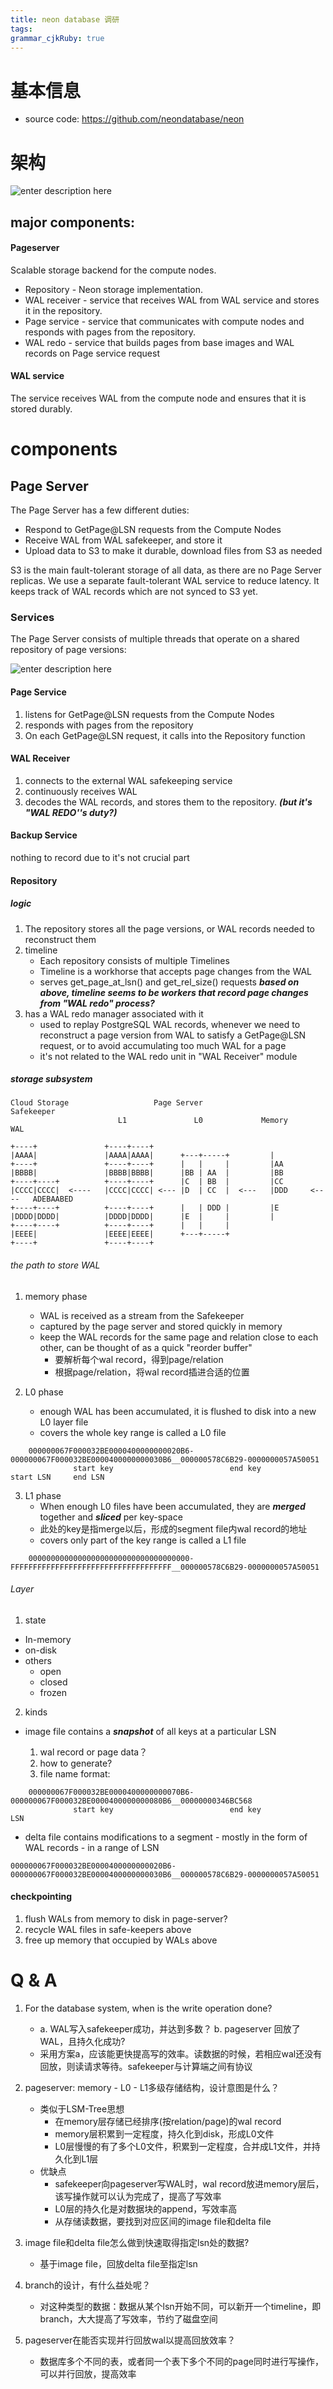 ```yaml
---
title: neon database 调研
tags: 
grammar_cjkRuby: true
---
```

# 基本信息
- source code: https://github.com/neondatabase/neon

# 架构

![enter description here](./images/Screenshot_from_2022-11-04_13-09-03.png)


## major components:
#### Pageserver

Scalable storage backend for the compute nodes.

 - Repository - Neon storage implementation.
 - WAL receiver - service that receives WAL from WAL service and stores it in the repository.
 - Page service - service that communicates with compute nodes and responds with pages from the repository.
 - WAL redo - service that builds pages from base images and WAL records on Page service request

#### WAL service

The service receives WAL from the compute node and ensures that it is stored durably.


# components

## Page Server

The Page Server has a few different duties:

 - Respond to GetPage@LSN requests from the Compute Nodes
 - Receive WAL from WAL safekeeper, and store it
 - Upload data to S3 to make it durable, download files from S3 as needed

S3 is the main fault-tolerant storage of all data, as there are no Page Server replicas. We use a separate fault-tolerant WAL service to reduce latency. It keeps track of WAL records which are not synced to S3 yet.


### Services

The Page Server consists of multiple threads that operate on a shared repository of page versions:

![enter description here](./images/Screenshot_from_2022-11-04_13-12-27.png)
#### Page Service

 1. listens for GetPage@LSN requests from the Compute Nodes
 2. responds with pages from the repository
 3. On each GetPage@LSN request, it calls into the Repository function


#### WAL Receiver

 1. connects to the external WAL safekeeping service
 2. continuously receives WAL
 3. decodes the WAL records, and stores them to the repository. ***(but it's "WAL REDO''s duty?)***

#### Backup Service
nothing to record due to it's not crucial part

#### Repository

##### logic
1. The repository stores all the page versions, or WAL records needed to reconstruct them
2. timeline
	- Each repository consists of multiple Timelines
	- Timeline is a workhorse that accepts page changes from the WAL
	- serves get_page_at_lsn() and get_rel_size() requests
    ***based on above, timeline seems to be workers that record page changes from "WAL redo" process?***
3.  has a WAL redo manager associated with it
	- used to replay PostgreSQL WAL records, whenever we need to reconstruct a page version from WAL to satisfy a GetPage@LSN request, or to avoid accumulating too much WAL for a page
	- it's not related to the WAL redo unit in "WAL Receiver" module

##### storage subsystem
```
Cloud Storage                   Page Server                           Safekeeper
                        L1               L0             Memory            WAL

+----+               +----+----+
|AAAA|               |AAAA|AAAA|      +---+-----+         |
+----+               +----+----+      |   |     |         |AA
|BBBB|               |BBBB|BBBB|      |BB | AA  |         |BB
+----+----+          +----+----+      |C  | BB  |         |CC
|CCCC|CCCC|  <----   |CCCC|CCCC| <--- |D  | CC  |  <---   |DDD     <----   ADEBAABED
+----+----+          +----+----+      |   | DDD |         |E
|DDDD|DDDD|          |DDDD|DDDD|      |E  |     |         |
+----+----+          +----+----+      |   |     |
|EEEE|               |EEEE|EEEE|      +---+-----+
+----+               +----+----+
```

###### the path to store WAL
1. memory phase
	-  WAL is received as a stream from the Safekeeper
	-  captured by the page server and stored quickly in memory
	-  keep the WAL records for the same page and relation close to each other, can be thought of as a quick "reorder buffer" 
		- 要解析每个wal record，得到page/relation
		- 根据page/relation，将wal record插进合适的位置

2. L0 phase
	- enough WAL has been accumulated, it is flushed to disk into a new L0 layer file
	-  covers the whole key range is called a L0 file 
```
    000000067F000032BE0000400000000020B6-000000067F000032BE0000400000000030B6__000000578C6B29-0000000057A50051
              start key                          end key                          start LSN     end LSN
```


3. L1 phase
	- When enough L0 files have been accumulated, they are ***merged*** together and ***sliced*** per key-space
	- 此处的key是指merge以后，形成的segment file内wal record的地址
	- covers only part of the key range is called a L1 file
 ```
     000000000000000000000000000000000000-FFFFFFFFFFFFFFFFFFFFFFFFFFFFFFFFFFFF__000000578C6B29-0000000057A50051
 ```
 
 
###### Layer
1. state
- In-memory
- on-disk
- others
	- open
	- closed
	- frozen

2. kinds
- image file 
    contains a ***snapshot*** of all keys at a particular LSN
	
	1. wal record or page data？
	2. how to generate?
	3. file name format: 
```
    000000067F000032BE0000400000000070B6-000000067F000032BE0000400000000080B6__00000000346BC568
              start key                          end key                           LSN
```
	
	
- delta file
	contains modifications to a segment - mostly in the form of WAL records - in a range of LSN

```
000000067F000032BE0000400000000020B6-000000067F000032BE0000400000000030B6__000000578C6B29-0000000057A50051
```
 
#### checkpointing

1. flush WALs from memory to disk in page-server?
2. recycle WAL files in safe-keepers above
3. free up memory that occupied by WALs above

# Q & A

1. For the database system, when is the write operation done?
	- a. WAL写入safekeeper成功，并达到多数？ b. pageserver 回放了WAL，且持久化成功?
	- 采用方案a，应该能更快提高写的效率。读数据的时候，若相应wal还没有回放，则读请求等待。safekeeper与计算端之间有协议
	
2. pageserver: memory - L0 - L1多级存储结构，设计意图是什么？
	- 类似于LSM-Tree思想
		- 在memory层存储已经排序(按relation/page)的wal record
		- memory层积累到一定程度，持久化到disk，形成L0文件
		- L0层慢慢的有了多个L0文件，积累到一定程度，合并成L1文件，并持久化到L1层
	- 优缺点
		- safekeeper向pageserver写WAL时，wal record放进memory层后，该写操作就可以认为完成了，提高了写效率
		- L0层的持久化是对数据块的append，写效率高
		- 从存储读数据，要找到对应区间的image file和delta file
	

3. image file和delta file怎么做到快速取得指定lsn处的数据?
	- 基于image file，回放delta file至指定lsn

4. branch的设计，有什么益处呢？
	- 对这种类型的数据：数据从某个lsn开始不同，可以新开一个timeline，即branch，大大提高了写效率，节约了磁盘空间

5. pageserver在能否实现并行回放wal以提高回放效率？
	- 数据库多个不同的表，或者同一个表下多个不同的page同时进行写操作，可以并行回放，提高效率





